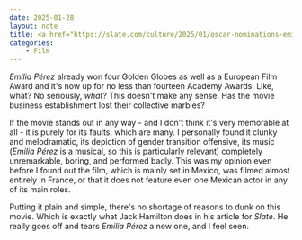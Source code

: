 ```yaml
---
date: 2025-01-28
layout: note
title: <a href="https://slate.com/culture/2025/01/oscar-nominations-emilia-perez-movie-netflix-globes-selena-gomez.html" target="_blank"><em>Emilia Pérez</em> Is Not a Good Movie</a> by Jack Hamilton
categories:
    - Film
---
```

_Emilia Pérez_ already won four Golden Globes as well as a European Film Award and it's now up for no less than fourteen Academy Awards. Like, what? No seriously, _what_? This doesn't make any sense. Has the movie business establishment lost their collective marbles?  

If the movie stands out in any way - and I don't think it's very memorable at all - it is purely for its faults, which are many. I personally found it clunky and melodramatic, its depiction of gender transition  offensive, its music (_Emilia Pérez_ is a musical, so this is particularly relevant) completely unremarkable, boring, and performed badly. This was my opinion even before I found out the film, which is mainly set in Mexico, was filmed almost entirely in France, or that it does not feature even one Mexican actor in any of its main roles.

Putting it plain and simple, there's no shortage of reasons to dunk on this movie. Which is exactly what Jack Hamilton does in his article for *Slate*. He really goes off and tears _Emilia Pérez_ a new one, and I feel seen.  
